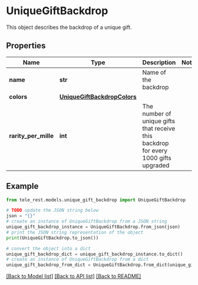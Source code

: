 # UniqueGiftBackdrop

This object describes the backdrop of a unique gift.

## Properties

Name | Type | Description | Notes
------------ | ------------- | ------------- | -------------
**name** | **str** | Name of the backdrop | 
**colors** | [**UniqueGiftBackdropColors**](UniqueGiftBackdropColors.md) |  | 
**rarity_per_mille** | **int** | The number of unique gifts that receive this backdrop for every 1000 gifts upgraded | 

## Example

```python
from tele_rest.models.unique_gift_backdrop import UniqueGiftBackdrop

# TODO update the JSON string below
json = "{}"
# create an instance of UniqueGiftBackdrop from a JSON string
unique_gift_backdrop_instance = UniqueGiftBackdrop.from_json(json)
# print the JSON string representation of the object
print(UniqueGiftBackdrop.to_json())

# convert the object into a dict
unique_gift_backdrop_dict = unique_gift_backdrop_instance.to_dict()
# create an instance of UniqueGiftBackdrop from a dict
unique_gift_backdrop_from_dict = UniqueGiftBackdrop.from_dict(unique_gift_backdrop_dict)
```
[[Back to Model list]](../README.md#documentation-for-models) [[Back to API list]](../README.md#documentation-for-api-endpoints) [[Back to README]](../README.md)


